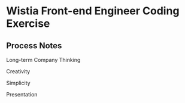 # Wistia Front-end Engineer Coding Exercise

## Process Notes

Long-term Company Thinking

Creativity

Simplicity

Presentation
